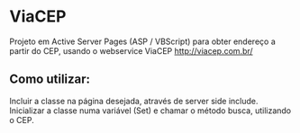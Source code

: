 # ViaCEP
Projeto em Active Server Pages (ASP / VBScript) para obter endereço a partir do CEP, usando o webservice ViaCEP http://viacep.com.br/

## Como utilizar: 
Incluir a classe na página desejada, através de server side include. Inicializar a classe numa variável (Set) e chamar o método busca, utilizando o CEP.
